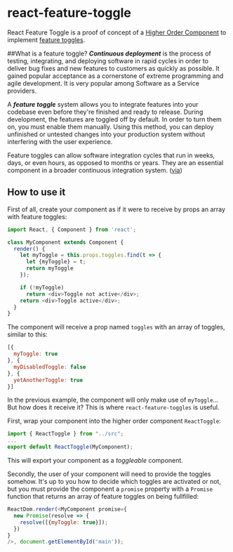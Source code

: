 # react-feature-toggle
React Feature Toggle is a proof of concept of a [Higher Order Component](https://gist.github.com/sebmarkbage/ef0bf1f338a7182b6775) to implement [feature toggles](http://martinfowler.com/bliki/FeatureToggle.html).

##What is a feature toggle?
**_Continuous deployment_** is the process of testing, integrating, and deploying software in rapid cycles in order to deliver bug fixes and new features to customers as quickly as possible. It gained popular acceptance as a cornerstone of extreme programming and agile development. It is very popular among Software as a Service providers.

A **_feature toggle_** system allows you to integrate features into your codebase even before they're finished and ready to release. During development, the features are toggled off by default. In order to turn them on, you must enable them manually. Using this method, you can deploy unfinished or untested changes into your production system without interfering with the user experience.

Feature toggles can allow software integration cycles that run in weeks, days, or even hours, as opposed to months or years. They are an essential component in a broader continuous integration system.
([via](https://github.com/ericelliott/feature-toggle))

## How to use it
First of all, create your component as if it were to receive by props an array with feature toggles:

```javascript
import React, { Component } from 'react';

class MyComponent extends Component {
  render() {
    let myToggle = this.props.toggles.find(t => {
      let {myToggle} = t;
      return myToggle
    });

    if (!myToggle)
      return <div>Toggle not active</div>;
    return <div>Toggle active</div>;
  }
}
```

The component will receive a prop named `toggles` with an array of toggles, similar to this:

```javascript
[{
  myToggle: true
}, {
  myDisabledToggle: false
}, {
  yetAnotherToggle: true
}]
```

In the previous example, the component will only make use of `myToggle`... But how does it receive it? This is where `react-feature-toggles` is useful.

First, wrap your component into the higher order component `ReactToggle`:

```javascript
import { ReactToggle } from "../src";
...
export default ReactToggle(MyComponent);
```

This will export your component as a _toggleable_ component.

Secondly, the user of your component will need to provide the toggles somehow. It's up to you how to decide which toggles are activated or not, but you must provide the component a `promise` property with a `Promise` function that returns an array of feature toggles on being fullfilled:

```javascript
ReactDom.render(<MyComponent promise={
  new Promise(resolve => {
    resolve([{myToggle: true}]);
  })
}
/>, document.getElementById('main'));
```
